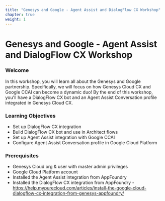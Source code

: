 ```yaml
---
title: "Genesys and Google - Agent Assist and DialogFlow CX Workshop"
chapter: true
weight: 1
---
```


# Genesys and Google - Agent Assist and DialogFlow CX Workshop

### Welcome

In this workshop, you will learn all about the Genesys and Google partnership. Specifically, we will focus on how Genesys Cloud CX and Google CCAI can become a dynamic duo! By the end of this workshop, you'll have a DialogFlow CX bot and an Agent Assist Conversation profile integrated in Genesys Cloud CX. 

### Learning Objectives
- Set up DialogFlow CX integration
- Build DialogFlow CX bot and use in Architect flows
- Set up Agent Assist integration with Google CCAI
- Configure Agent Assist Conversation profile in Google Cloud Platform

### Prerequisites
- Genesys Cloud org & user with master admin privileges
- Google Cloud Platform account
- Installed the Agent Assist integration from AppFoundry
- Installed the DialogFlow CX integration from AppFoundry - https://help.mypurecloud.com/articles/install-the-google-cloud-dialogflow-cx-integration-from-genesys-appfoundry/ 